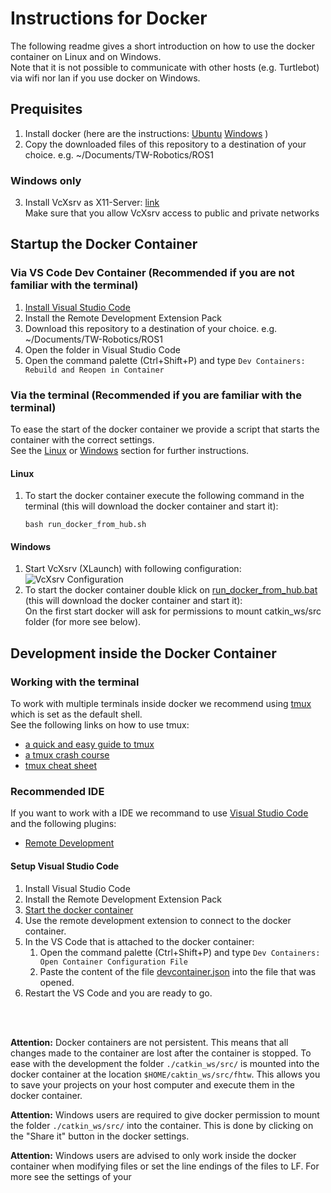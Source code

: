 # Instructions for Docker 

The following readme gives a short introduction on how to use the docker container on Linux and on Windows.   
Note that it is not possible to communicate with other hosts (e.g. Turtlebot) via wifi nor lan if you use docker on Windows.

## Prequisites

1. Install docker (here are the instructions: [Ubuntu](https://docs.docker.com/install/linux/docker-ce/ubuntu/) [Windows](https://docs.docker.com/docker-for-windows/install/) )
2. Copy the downloaded files of this repository to a destination of your choice. e.g. ~/Documents/TW-Robotics/ROS1

### Windows only

3. Install VcXsrv as X11-Server: [link](https://sourceforge.net/projects/vcxsrv/files/latest/download)   
    Make sure that you allow VcXsrv access to public and private networks

## Startup the Docker Container

### Via VS Code Dev Container (Recommended if you are not familiar with the terminal)
1. [Install Visual Studio Code](https://code.visualstudio.com/)
2. Install the Remote Development Extension Pack
3. Download this repository to a destination of your choice. e.g. ~/Documents/TW-Robotics/ROS1
4. Open the folder in Visual Studio Code
5. Open the command palette (Ctrl+Shift+P) and type `Dev Containers: Rebuild and Reopen in Container`


### Via the terminal (Recommended if you are familiar with the terminal)
To ease the start of the docker container we provide a script that starts the container with the correct settings.   
See the [Linux](#linux) or [Windows](#windows) section for further instructions.

#### Linux

1. To start the docker container execute the following command in the terminal (this will download the docker container and start it):

   ```shell
   bash run_docker_from_hub.sh
   ```

#### Windows

1. Start VcXsrv (XLaunch) with following configuration:   
![VcXsrv Configuration](./XmingConfig.PNG)
2. To start the docker container double klick on [run_docker_from_hub.bat](./run_docker_from_hub.bat)  (this will download the docker container and start it):   
    On the first start docker will ask for permissions to mount catkin_ws/src folder (for more see below).

## Development inside the Docker Container

### Working with the terminal
To work with multiple terminals inside docker we recommend using [tmux]() which is set as the default shell.   
See the following links on how to use tmux: 
* [a quick and easy guide to tmux](https://www.hamvocke.com/blog/a-quick-and-easy-guide-to-tmux/)
* [a tmux crash course](https://thoughtbot.com/blog/a-tmux-crash-course)
* [tmux cheat sheet](https://tmuxcheatsheet.com/) 


### Recommended IDE
If you want to work with a IDE we recommand to use [Visual Studio Code](https://code.visualstudio.com/) and the following plugins:

- [Remote Development](https://code.visualstudio.com/docs/remote/remote-overview)

#### Setup Visual Studio Code

1. Install Visual Studio Code
2. Install the Remote Development Extension Pack
3. [Start the docker container](#startup-the-docker-container)
4. Use the remote development extension to connect to the docker container.
5. In the VS Code that is attached to the docker container:
   1. Open the command palette (Ctrl+Shift+P) and type `Dev Containers: Open Container Configuration File`
   2. Paste the content of the file [devcontainer.json](./.devcontainer/devcontainer.json) into the file that was opened.
6. Restart the VS Code and you are ready to go.

<br/>
<br/>

__Attention:__ Docker containers are not persistent. This means that all changes made to the container are lost after the container is stopped. 
    To ease with the development the folder `./catkin_ws/src/` is mounted into the docker container at the location `$HOME/caktin_ws/src/fhtw`. This allows you to save your projects on your host computer and execute them in the docker container.

__Attention:__ Windows users are required to give docker permission to mount the folder `./catkin_ws/src/` into the container. This is done by clicking on the "Share it" button in the docker settings.

__Attention:__ Windows users are advised to only work inside the docker container when modifying files or set the line endings of the files to LF. For more see the settings of your 
